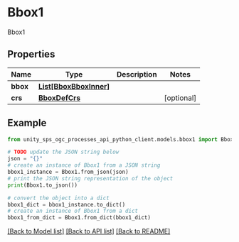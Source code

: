 # Bbox1

Bbox1

## Properties

Name | Type | Description | Notes
------------ | ------------- | ------------- | -------------
**bbox** | [**List[BboxBboxInner]**](BboxBboxInner.md) |  |
**crs** | [**BboxDefCrs**](BboxDefCrs.md) |  | [optional]

## Example

```python
from unity_sps_ogc_processes_api_python_client.models.bbox1 import Bbox1

# TODO update the JSON string below
json = "{}"
# create an instance of Bbox1 from a JSON string
bbox1_instance = Bbox1.from_json(json)
# print the JSON string representation of the object
print(Bbox1.to_json())

# convert the object into a dict
bbox1_dict = bbox1_instance.to_dict()
# create an instance of Bbox1 from a dict
bbox1_from_dict = Bbox1.from_dict(bbox1_dict)
```
[[Back to Model list]](../README.md#documentation-for-models) [[Back to API list]](../README.md#documentation-for-api-endpoints) [[Back to README]](../README.md)

